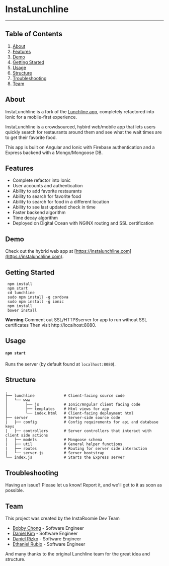 
# InstaLunchline #
---


Table of Contents
-----------------

1. [About](#about)
2. [Features](#features)
3. [Demo](#demo)
4. [Getting Started](#getting-started)
5. [Usage](#usage)
6. [Structure](#structure)
7. [Troubleshooting](#troubleshooting)
8. [Team](#team)


About
--------

InstaLunchline is a fork of the [Lunchline app](https://github.com/teamwolverine/lunchline), completely refactored into Ionic for a mobile-first experience.  

InstaLunchline is a crowdsourced, hybird web/mobile app that lets users quickly search for restaurants around them and see what the wait times are to get their favorite food.

This app is built on Angular and Ionic with Firebase authentication and a Express backend with a Mongo/Mongoose DB.

Features
---------

* Complete refactor into Ionic
* User accounts and authentication
* Ability to add favorite restaurants
* Ability to search for favorite food
* Ability to search for food in a different location
* Ability to see last updated check in time
* Faster backend algorithm
* Time decay algorithm
* Deployed on Digital Ocean with NGINX routing and SSL certification

Demo
---------
Check out the hybrid web app at [https://instalunchline.com](https://instalunchline.com).

Getting Started
---------------
```
 npm install
 npm start
 cd lunchline
 sudo npm install -g cordova
 sudo npm install -g ionic
 npm install
 bower install
```
**Warning** Comment out SSL/HTTPSserver for app to run without SSL certificates
Then visit http://localhost:8080.

Usage
-----
#### `npm start`
Runs the server (by default found at `localhost:8080`).

Structure
---------
```
.
├── lunchline             # Client-facing source code
│   └── www               
│        ├── js           # Ionic/Angular client facing code
│        ├── templates    # Html views for app
│        └── index.html   # Client-facing deployment html
├── server                # Server-side source code
|   ├── config            # Config requirements for api and database keys
|   ├── controllers       # Server controllers that interact with client side actions
|   ├── models            # Mongoose schema
|   ├── util              # General helper functions
|   ├── routes            # Routing for server side interaction
|   └── server.js         # Server bootstrap
└── index.js              # Starts the Express server
```

Troubleshooting
---------------

Having an issue? Please let us know! Report it, and we'll get to it as soon as possible.


Team
-----

This project was created by the InstaRoomie Dev Team
* [Bobby Chong](https://github.com/bobbychong) - Software Engineer
* [Daniel Kim](https://github.com/DeeHKim) - Software Engineer
* [Daniel Rizko](https://github.com/drizko) - Software Engineer
* [Ethaniel Rubio](https://github.com/ethanrubio) - Software Engineer

And many thanks to the original Lunchline team for the great idea and structure.


